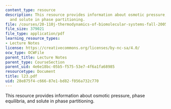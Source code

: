 ```yaml
---
content_type: resource
description: This resource provides information about osmotic pressure, phase equilibria,
  and solute in phase partitioning.
file: /courses/20-110j-thermodynamics-of-biomolecular-systems-fall-2005/28e875f4c66687e1bd82f056a732c770_l23.pdf
file_size: 379021
file_type: application/pdf
learning_resource_types:
- Lecture Notes
license: https://creativecommons.org/licenses/by-nc-sa/4.0/
ocw_type: OCWFile
parent_title: Lecture Notes
parent_type: CourseSection
parent_uid: 4e6e18bc-05b5-f575-53e7-4f6a1fa68985
resourcetype: Document
title: l23.pdf
uid: 28e875f4-c666-87e1-bd82-f056a732c770
---
```

This resource provides information about osmotic pressure, phase equilibria, and solute in phase partitioning.